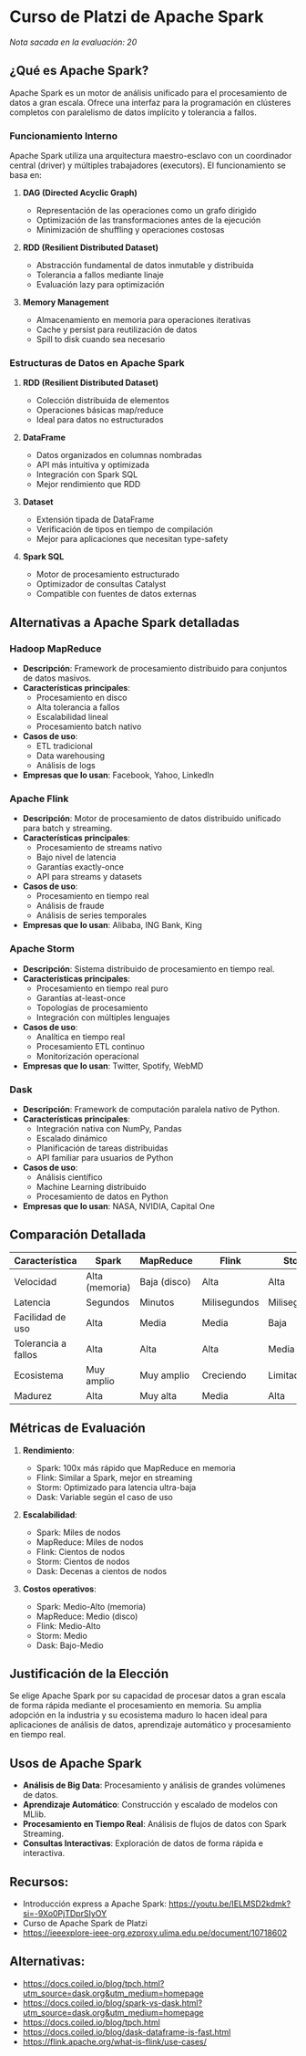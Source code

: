 # Curso de Platzi de Apache Spark

*Nota sacada en la evaluación: 20*

## ¿Qué es Apache Spark?

Apache Spark es un motor de análisis unificado para el procesamiento de datos a gran escala. Ofrece una interfaz para la programación en clústeres completos con paralelismo de datos implícito y tolerancia a fallos.

### Funcionamiento Interno

Apache Spark utiliza una arquitectura maestro-esclavo con un coordinador central (driver) y múltiples trabajadores (executors). El funcionamiento se basa en:

1. **DAG (Directed Acyclic Graph)**
   - Representación de las operaciones como un grafo dirigido
   - Optimización de las transformaciones antes de la ejecución
   - Minimización de shuffling y operaciones costosas

2. **RDD (Resilient Distributed Dataset)**
   - Abstracción fundamental de datos inmutable y distribuida
   - Tolerancia a fallos mediante linaje
   - Evaluación lazy para optimización

3. **Memory Management**
   - Almacenamiento en memoria para operaciones iterativas
   - Cache y persist para reutilización de datos
   - Spill to disk cuando sea necesario

### Estructuras de Datos en Apache Spark

1. **RDD (Resilient Distributed Dataset)**
   - Colección distribuida de elementos
   - Operaciones básicas map/reduce
   - Ideal para datos no estructurados
   
2. **DataFrame**
   - Datos organizados en columnas nombradas
   - API más intuitiva y optimizada
   - Integración con Spark SQL
   - Mejor rendimiento que RDD

3. **Dataset**
   - Extensión tipada de DataFrame
   - Verificación de tipos en tiempo de compilación
   - Mejor para aplicaciones que necesitan type-safety

4. **Spark SQL**
   - Motor de procesamiento estructurado
   - Optimizador de consultas Catalyst
   - Compatible con fuentes de datos externas

## Alternativas a Apache Spark detalladas

### Hadoop MapReduce
- **Descripción**: Framework de procesamiento distribuido para conjuntos de datos masivos.
- **Características principales**:
  - Procesamiento en disco
  - Alta tolerancia a fallos
  - Escalabilidad lineal
  - Procesamiento batch nativo
- **Casos de uso**:
  - ETL tradicional
  - Data warehousing
  - Análisis de logs
- **Empresas que lo usan**: Facebook, Yahoo, LinkedIn

### Apache Flink
- **Descripción**: Motor de procesamiento de datos distribuido unificado para batch y streaming.
- **Características principales**: 
  - Procesamiento de streams nativo
  - Bajo nivel de latencia
  - Garantías exactly-once
  - API para streams y datasets
- **Casos de uso**:
  - Procesamiento en tiempo real
  - Análisis de fraude
  - Análisis de series temporales
- **Empresas que lo usan**: Alibaba, ING Bank, King

### Apache Storm
- **Descripción**: Sistema distribuido de procesamiento en tiempo real.
- **Características principales**:
  - Procesamiento en tiempo real puro
  - Garantías at-least-once
  - Topologías de procesamiento
  - Integración con múltiples lenguajes
- **Casos de uso**:
  - Analítica en tiempo real
  - Procesamiento ETL continuo
  - Monitorización operacional
- **Empresas que lo usan**: Twitter, Spotify, WebMD

### Dask
- **Descripción**: Framework de computación paralela nativo de Python.
- **Características principales**:
  - Integración nativa con NumPy, Pandas
  - Escalado dinámico
  - Planificación de tareas distribuidas
  - API familiar para usuarios de Python
- **Casos de uso**:
  - Análisis científico
  - Machine Learning distribuido
  - Procesamiento de datos en Python
- **Empresas que lo usan**: NASA, NVIDIA, Capital One

## Comparación Detallada

| Característica | Spark | MapReduce | Flink | Storm | Dask |
|---------------|-------|-----------|-------|-------|------|
| Velocidad | Alta (memoria) | Baja (disco) | Alta | Alta | Media |
| Latencia | Segundos | Minutos | Milisegundos | Milisegundos | Segundos |
| Facilidad de uso | Alta | Media | Media | Baja | Alta |
| Tolerancia a fallos | Alta | Alta | Alta | Media | Media |
| Ecosistema | Muy amplio | Muy amplio | Creciendo | Limitado | Python-centric |
| Madurez | Alta | Muy alta | Media | Alta | Media |

## Métricas de Evaluación

1. **Rendimiento**:
   - Spark: 100x más rápido que MapReduce en memoria
   - Flink: Similar a Spark, mejor en streaming
   - Storm: Optimizado para latencia ultra-baja
   - Dask: Variable según el caso de uso

2. **Escalabilidad**:
   - Spark: Miles de nodos
   - MapReduce: Miles de nodos
   - Flink: Cientos de nodos
   - Storm: Cientos de nodos
   - Dask: Decenas a cientos de nodos

3. **Costos operativos**:
   - Spark: Medio-Alto (memoria)
   - MapReduce: Medio (disco)
   - Flink: Medio-Alto
   - Storm: Medio
   - Dask: Bajo-Medio

## Justificación de la Elección

Se elige Apache Spark por su capacidad de procesar datos a gran escala de forma rápida mediante el procesamiento en memoria. Su amplia adopción en la industria y su ecosistema maduro lo hacen ideal para aplicaciones de análisis de datos, aprendizaje automático y procesamiento en tiempo real.

## Usos de Apache Spark

- **Análisis de Big Data**: Procesamiento y análisis de grandes volúmenes de datos.
- **Aprendizaje Automático**: Construcción y escalado de modelos con MLlib.
- **Procesamiento en Tiempo Real**: Análisis de flujos de datos con Spark Streaming.
- **Consultas Interactivas**: Exploración de datos de forma rápida e interactiva.

## Recursos:
- Introducción express a Apache Spark: https://youtu.be/IELMSD2kdmk?si=-9Xo0PjTDprSIyOY
- Curso de Apache Spark de Platzi
- https://ieeexplore-ieee-org.ezproxy.ulima.edu.pe/document/10718602

## Alternativas:
- https://docs.coiled.io/blog/tpch.html?utm_source=dask.org&utm_medium=homepage
- https://docs.coiled.io/blog/spark-vs-dask.html?utm_source=dask.org&utm_medium=homepage
- https://docs.coiled.io/blog/tpch.html
- https://docs.coiled.io/blog/dask-dataframe-is-fast.html
- https://flink.apache.org/what-is-flink/use-cases/